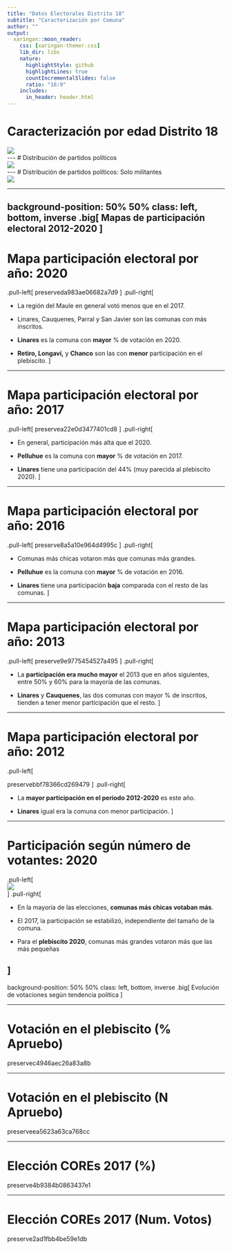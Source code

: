 ```yaml
---
title: "Datos Electorales Distrito 18"
subtitle: "Caracterización por Comuna"
author: ""
output:
  xaringan::moon_reader:
    css: [xaringan-themer.css]
    lib_dir: libs
    nature:
      highlightStyle: github
      highlightLines: true
      countIncrementalSlides: false
      ratio: "16:9"
    includes:
      in_header: header.html
---
```







# Caracterización por edad Distrito 18

<img src="d18_general_files/figure-html/edad-1.svg" style="display: block; margin: auto;" />
---
# Distribución de partidos políticos
<img src="d18_general_files/figure-html/pp1-1.svg" style="display: block; margin: auto;" />
---
# Distribución de partidos políticos: Solo militantes
<img src="d18_general_files/figure-html/pp2-1.svg" style="display: block; margin: auto;" />

---
background-position: 50% 50%
class: left, bottom, inverse
.big[
Mapas de participación electoral 2012-2020
]
---
# Mapa participación electoral por año: 2020

.pull-left[
preserveda983ae06682a7d9
]
.pull-right[
- La región del Maule en general votó menos que en el 2017.

- Linares, Cauquenes, Parral y San Javier son las comunas con más inscritos.

- **Linares** es la comuna con **mayor** % de votación en 2020.

- **Retiro, Longaví,** y **Chanco** son las con **menor** participación en el plebiscito.
]


---
# Mapa participación electoral por año: 2017

.pull-left[
preservea22e0d3477401cd8
]
.pull-right[
- En general, participación más alta que el 2020.

- **Pelluhue** es la comuna con **mayor** % de votación en 2017.

- **Linares** tiene una participación del 44% (muy parecida al plebiscito 2020).
]


---
# Mapa participación electoral por año: 2016

.pull-left[
preserve8a5a10e964d4995c
]
.pull-right[
- Comunas más chicas votaron más que comunas más grandes.

- **Pelluhue** es la comuna con **mayor** % de votación en 2016.

- **Linares** tiene una participación **baja** comparada con el resto de las comunas.
]


---
# Mapa participación electoral por año: 2013

.pull-left[
preserve9e9775454527a495
]
.pull-right[
- La **participación era mucho mayor** el 2013 que en años siguientes, entre 50% y 60% para la mayoría de las comunas.

- **Linares** y **Cauquenes**, las dos comunas con mayor % de inscritos, tienden a tener menor participación que el resto.
]

---
# Mapa participación electoral por año: 2012
.pull-left[

preservebbf78366cd269479
]
.pull-right[
- La **mayor participación en el periodo 2012-2020** es este año.

- **Linares** igual era la comuna con menor participación.
]

---
# Participación según número de votantes: 2020

.pull-left[
<img src="d18_general_files/figure-html/nvotos2020-1.svg" style="display: block; margin: auto;" />
]
.pull-right[
- En la mayoria de las elecciones, **comunas más chicas votaban más**.

- El 2017, la participación se estabilizó, independiente del tamaño de la comuna.

- Para el **plebiscito 2020**, comunas más grandes votaron más que las más pequeñas

]
---
background-position: 50% 50%
class: left, bottom, inverse
.big[
Evolución de votaciones según tendencia política
]

---
# Votación en el plebiscito (% Apruebo)

preservec4946aec26a83a8b

---
# Votación en el plebiscito (N Apruebo)

preserveea5623a63ca768cc

---
# Elección COREs 2017 (%)

preserve4b9384b0863437e1


---
# Elección COREs 2017 (Num. Votos)

preserve2ad1fbb4be59e1db

